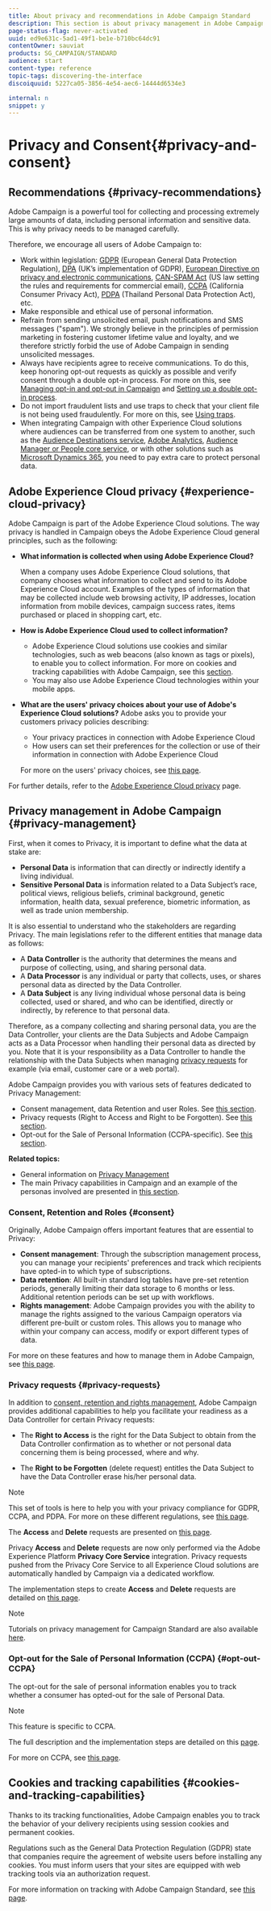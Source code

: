 ```yaml
---
title: About privacy and recommendations in Adobe Campaign Standard
description: This section is about privacy management in Adobe Campaign Standard.
page-status-flag: never-activated
uuid: ed9e631c-5ad1-49f1-be1e-b710bc64dc91
contentOwner: sauviat
products: SG_CAMPAIGN/STANDARD
audience: start
content-type: reference
topic-tags: discovering-the-interface
discoiquuid: 5227ca05-3856-4e54-aec6-14444d6534e3

internal: n
snippet: y
---
```


# Privacy and Consent{#privacy-and-consent}

## Recommendations {#privacy-recommendations}

Adobe Campaign is a powerful tool for collecting and processing extremely large amounts of data, including personal information and sensitive data. This is why privacy needs to be managed carefully.

Therefore, we encourage all users of Adobe Campaign to:
* Work within legislation: [GDPR](https://ec.europa.eu/info/law/law-topic/data-protection/reform/what-does-general-data-protection-regulation-gdpr-govern_en) (European General Data Protection Regulation), [DPA](https://www.gov.uk/data-protection) (UK’s implementation of GDPR), [European Directive on privacy and electronic communications](https://eur-lex.europa.eu/legal-content/EN/TXT/?uri=CELEX:02002L0058-20091219), [CAN-SPAM Act](https://www.ftc.gov/tips-advice/business-center/guidance/can-spam-act-compliance-guide-business) (US law setting the rules and requirements for commercial email), [CCPA](http://leginfo.legislature.ca.gov/faces/codes_displayText.xhtml?lawCode=CIV&division=3.&title=1.81.5.&part=4.&chapter=&article=) (California Consumer Privacy Act), [PDPA](https://secureprivacy.ai/thailand-pdpa-summary-what-businesses-need-to-know/) (Thailand Personal Data Protection Act), etc.
* Make responsible and ethical use of personal information.
* Refrain from sending unsolicited email, push notifications and SMS messages ("spam"). We strongly believe in the principles of permission marketing in fostering customer lifetime value and loyalty, and we therefore strictly forbid the use of Adobe Campaign in sending unsolicited messages.
* Always have recipients agree to receive communications. To do this, keep honoring opt-out requests as quickly as possible and verify consent through a double opt-in process. For more on this, see [Managing opt-in and opt-out in Campaign](../../audiences/using/managing-opt-in-and-opt-out-in-campaign.md) and [Setting up a double opt-in process](../../channels/using/setting-up-a-double-opt-in-process.md).
* Do not import fraudulent lists and use traps to check that your client file is not being used fraudulently. For more on this, see [Using traps](../../sending/using/using-traps.md).
* When integrating Campaign with other Experience Cloud solutions where audiences can be transferred from one system to another, such as the [Audience Destinations service](../../audiences/using/aep-about-audience-destinations-service.md), [Adobe Analytics](../../integrating/using/about-campaign-analytics-integration.md), [Audience Manager or People core service](../../integrating/using/sharing-audiences-with-audience-manager-or-people-core-service.md), or with other solutions such as [Microsoft Dynamics 365](../../integrating/using/configure-microsoft-dynamics-365-for-campaign-integration.md), you need to pay extra care to protect personal data.

## Adobe Experience Cloud privacy {#experience-cloud-privacy}

Adobe Campaign is part of the Adobe Experience Cloud solutions. The way privacy is handled in Campaign obeys the Adobe Experience Cloud general principles, such as the following:

* **What information is collected when using Adobe Experience Cloud?**

    When a company uses Adobe Experience Cloud solutions, that company chooses what information to collect and send to its Adobe Experience Cloud account. Examples of the types of information that may be collected include web browsing activity, IP addresses, location information from mobile devices, campaign success rates, items purchased or placed in shopping cart, etc.

* **How is Adobe Experience Cloud used to collect information?**

    * Adobe Experience Cloud solutions use cookies and similar technologies, such as web beacons (also known as tags or pixels), to enable you to collect information. For more on cookies and tracking capabilities with Adobe Campaign, see this [section](#cookies-and-tracking-capabilities).
    * You may also use Adobe Experience Cloud technologies within your mobile apps.

* **What are the users' privacy choices about your use of Adobe's Experience Cloud solutions?**
Adobe asks you to provide your customers privacy policies describing:

    * Your privacy practices in connection with Adobe Experience Cloud
    * How users can set their preferences for the collection or use of their information in connection with Adobe Experience Cloud

    For more on the users' privacy choices, see [this page](https://www.adobe.com/privacy/opt-out.html).

For further details, refer to the [Adobe Experience Cloud privacy](https://www.adobe.com/privacy/marketing-cloud.html) page.

## Privacy management in Adobe Campaign {#privacy-management}

First, when it comes to Privacy, it is important to define what the data at stake are:
* **Personal Data** is information that can directly or indirectly identify a living individual.
* **Sensitive Personal Data** is information related to a Data Subject’s race, political views, religious beliefs, criminal background, genetic information, health data, sexual preference, biometric information, as well as trade union membership.

It is also essential to understand who the stakeholders are regarding Privacy. The main legislations refer to the different entities that manage data as follows:
* A **Data Controller** is the authority that determines the means and purpose of collecting, using, and sharing personal data.
* A **Data Processor** is any individual or party that collects, uses, or shares personal data as directed by the Data Controller.
* A **Data Subject** is any living individual whose personal data is being collected, used or shared, and who can be identified, directly or indirectly, by reference to that personal data.

Therefore, as a company collecting and sharing personal data, you are the Data Controller, your clients are the Data Subjects and Adobe Campaign acts as a Data Processor when handling their personal data as directed by you. Note that it is your responsibility as a Data Controller to handle the relationship with the Data Subjects when managing [privacy requests](#privacy-requests) for example (via email, customer care or a web portal).

Adobe Campaign provides you with various sets of features dedicated to Privacy Management:
* Consent management, data Retention and user Roles. See [this section](#consent).
* Privacy requests (Right to Access and Right to be Forgotten). See [this section](#privacy-requests).
* Opt-out for the Sale of Personal Information (CCPA-specific). See [this section](#opt-out-CCPA).

**Related topics:**

* General information on [Privacy Management](https://helpx.adobe.com/campaign/kb/campaign-privacy-overview.html)
* The main Privacy capabilities in Campaign and an example of the personas involved are presented in [this section](https://helpx.adobe.com/campaign/kb/campaign-privacy-more.html#gdprpersonasandflow).


### Consent, Retention and Roles {#consent}

Originally, Adobe Campaign offers important features that are essential to Privacy:

* **Consent management**: Through the subscription management process, you can manage your recipients' preferences and track which recipients have opted-in to which type of subscriptions.
* **Data retention**: All built-in standard log tables have pre-set retention periods, generally limiting their data storage to 6 months or less. Additional retention periods can be set up with workflows.
* **Rights management**: Adobe Campaign provides you with the ability to manage the rights assigned to the various Campaign operators via different pre-built or custom roles. This allows you to manage who within your company can access, modify or export different types of data.

For more on these features and how to manage them in Adobe Campaign, see [this page](https://helpx.adobe.com/campaign/kb/campaign-privacy-overview.html#consent).

### Privacy requests {#privacy-requests}

In addition to [consent, retention and rights management](#consent), Adobe Campaign provides additional capabilities to help you facilitate your readiness as a Data Controller for certain Privacy requests:

* The **Right to Access** is the right for the Data Subject to obtain from the Data Controller confirmation as to whether or not personal data concerning them is being processed, where and why.

* The **Right to be Forgotten** (delete request) entitles the Data Subject to have the Data Controller erase his/her personal data.

>[!NOTE]
>
>This set of tools is here to help you with your privacy compliance for GDPR, CCPA, and PDPA. For more on these different regulations, see [this page](https://helpx.adobe.com/campaign/kb/campaign-privacy-overview.html#whatisgdpr).

<!--* **GDPR** (General Data Protection Regulation) is the European Union’s (EU) privacy law that harmonizes and modernizes data protection requirements. GDPR applies to Adobe Campaign customers who hold data for Data Subjects residing in the EU.

* **CCPA** (California Consumer Privacy Act) provides California residents new rights in regards to their personal information and imposes data protection responsibilities on certain entities whom conduct business in California.

* **Thailand's PDPA** (Personal Data Protection Act) is the new privacy law that harmonizes and modernizes data protection requirements for Thailand. This regulation applies to Adobe Campaign customers who hold data for Data Subjects residing in this country.-->

The **Access** and **Delete** requests are presented on [this page](https://helpx.adobe.com/campaign/kb/acs-privacy.html#righttoaccess).

Privacy **Access** and **Delete** requests are now only performed via the Adobe Experience Platform **Privacy Core Service** integration. Privacy requests pushed from the Privacy Core Service to all Experience Cloud solutions are automatically handled by Campaign via a dedicated workflow.

The implementation steps to create **Access** and **Delete** requests are detailed on [this page](https://helpx.adobe.com/campaign/kb/acs-privacy.html#ManagingPrivacyRequests).

>[!NOTE]
>
>Tutorials on privacy management for Campaign Standard are also available [here](https://docs.adobe.com/content/help/en/campaign-standard-learn/tutorials/privacy/privacy-overview.html).

### Opt-out for the Sale of Personal Information (CCPA) {#opt-out-CCPA}

<!--The configuration and usage of [Access and Delete requests](#privacy-requests) are common to both GDPR and CCPA, however the opt-out for the sale of personal information is specific to CCPA.-->

The opt-out for the sale of personal information enables you to track whether a consumer has opted-out for the sale of Personal Data.

>[!NOTE]
>
>This feature is specific to CCPA.

The full description and the implementation steps are detailed on this [page](https://helpx.adobe.com/campaign/kb/acs-privacy.html#ccpa).

For more on CCPA, see [this page](https://helpx.adobe.com/campaign/kb/campaign-privacy-overview.html#whatisgdpr).

## Cookies and tracking capabilities {#cookies-and-tracking-capabilities}

Thanks to its tracking functionalities, Adobe Campaign enables you to track the behavior of your delivery recipients using session cookies and permanent cookies.

Regulations such as the General Data Protection Regulation (GDPR) state that companies require the agreement of website users before installing any cookies. You must inform users that your sites are equipped with web tracking tools via an authorization request.

<!--Adobe Campaign uses two types of cookies:

* **A session cookie**, which contains the identifier of the email sent to the contact and the identifier of the message template. It is added when the contact clicks a URL included in an email sent by Adobe Campaign and enables you to track their behavior on the web.
* **A cookie shared between Adobe Experience Cloud solutions**. This enables you to identify the users who interact with the Experience Cloud solutions when they visit a website.-->

For more information on tracking with Adobe Campaign Standard, see [this page](../../sending/using/tracking-messages.md).
